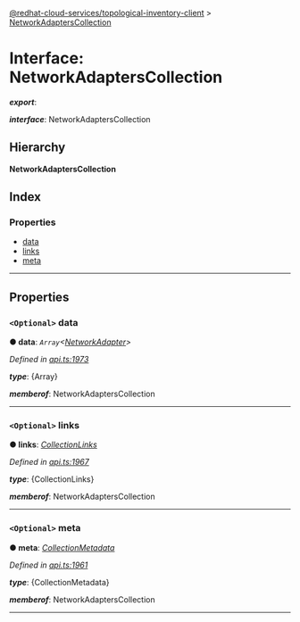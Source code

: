 [@redhat-cloud-services/topological-inventory-client](../README.md) > [NetworkAdaptersCollection](../interfaces/networkadapterscollection.md)

# Interface: NetworkAdaptersCollection

*__export__*: 

*__interface__*: NetworkAdaptersCollection

## Hierarchy

**NetworkAdaptersCollection**

## Index

### Properties

* [data](networkadapterscollection.md#data)
* [links](networkadapterscollection.md#links)
* [meta](networkadapterscollection.md#meta)

---

## Properties

<a id="data"></a>

### `<Optional>` data

**● data**: *`Array`<[NetworkAdapter](networkadapter.md)>*

*Defined in [api.ts:1973](https://github.com/RedHatInsights/javascript-clients/blob/master/packages/topological-inventory/api.ts#L1973)*

*__type__*: {Array}

*__memberof__*: NetworkAdaptersCollection

___
<a id="links"></a>

### `<Optional>` links

**● links**: *[CollectionLinks](collectionlinks.md)*

*Defined in [api.ts:1967](https://github.com/RedHatInsights/javascript-clients/blob/master/packages/topological-inventory/api.ts#L1967)*

*__type__*: {CollectionLinks}

*__memberof__*: NetworkAdaptersCollection

___
<a id="meta"></a>

### `<Optional>` meta

**● meta**: *[CollectionMetadata](collectionmetadata.md)*

*Defined in [api.ts:1961](https://github.com/RedHatInsights/javascript-clients/blob/master/packages/topological-inventory/api.ts#L1961)*

*__type__*: {CollectionMetadata}

*__memberof__*: NetworkAdaptersCollection

___

